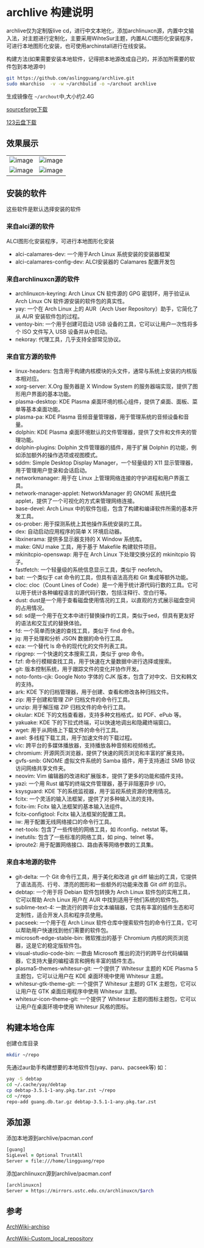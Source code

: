 # archlive 构建说明

archlive仅为定制版live cd，进行中文本地化，添加archlinuxcn源，内置中文输入法，对主题进行定制化，主要采用WihteSur主题，内置ALCI图形化安装程序，可进行本地图形化安装，也可使用archinstall进行在线安装。

构建方法(如果需要安装本地软件，记得把本地源改成自己的，并添加所需要的软件包到本地源中)
```zsh
git https://github.com/aslingguang/archlive.git
sudo mkarchiso  -v -w ~/archbulid -o ~/archout archlive
```
生成镜像在 `~/archout`中,大小约2.4G

[sourceforge下载](https://sourceforge.net/projects/guang-archlive/files/archlinux-2023.12.27-x86_64.iso/download)

[123云盘下载](https://www.123pan.com/s/nrpDVv-dUZav.html)

## 效果展示
|                                            |                                            |
|--------------------------------------------|--------------------------------------------|
|![image](https://github.com/aslingguang/archlive/assets/154639966/a97102c0-8c0d-4a20-b0ac-c6c2cd0d70e6)|![image](https://github.com/aslingguang/archlive/assets/154639966/932a407d-4a8a-4444-8b27-c0bad4712228)|
|![image](https://github.com/aslingguang/archlive/assets/154639966/2c6684be-048c-43e4-b94b-406f601d76ca)|![image](https://github.com/aslingguang/archlive/assets/154639966/080263cd-3a8c-4a4f-8050-a62b7c9f380f)|



## 安装的软件

这些软件是默认选择安装的软件

### 来自alci源的软件

ALCI图形化安装程序，可进行本地图形化安装


- alci-calamares-dev: 一个用于Arch Linux 系统安装的安装器框架
- alci-calamares-config-dev: ALCI安装器的 Calamares 配置开发包


### 来自archlinuxcn源的软件


- archlinuxcn-keyring:  Arch Linux CN 软件源的 GPG 密钥环，用于验证从 Arch Linux CN 软件源安装的软件包的真实性。
- yay: 一个在 Arch Linux 上的 AUR（Arch User Repository）助手，它简化了从 AUR 安装软件包的过程。
- ventoy-bin: 一个用于创建可启动 USB 设备的工具，它可以让用户一次性将多个 ISO 文件写入 USB 设备并从中启动。
- nekoray: 代理工具，几乎支持全部常见协议。


### 来自官方源的软件

- linux-headers: 包含用于构建内核模块的头文件，通常与系统上安装的内核版本相对应。
- xorg-server: X.Org 服务器是 X Window System 的服务器端实现，提供了图形用户界面的基本功能。
- plasma-desktop: KDE Plasma 桌面环境的核心组件，提供了桌面、面板、菜单等基本桌面功能。
- plasma-pa: KDE Plasma 音频音量管理器，用于管理系统的音频设备和音量。
- dolphin: KDE Plasma 桌面环境默认的文件管理器，提供了文件和文件夹的管理功能。
- dolphin-plugins: Dolphin 文件管理器的插件，用于扩展 Dolphin 的功能，例如添加额外的操作选项或视图模式。
- sddm: Simple Desktop Display Manager，一个轻量级的 X11 显示管理器，用于管理用户登录和会话启动。
- networkmanager: 用于在 Linux 上管理网络连接的守护进程和用户界面工具。
- network-manager-applet: NetworkManager 的 GNOME 系统托盘 applet，提供了一个可视化的方式来管理网络连接。
- base-devel: Arch Linux 中的软件包组，包含了构建和编译软件所需的基本开发工具。
- os-prober: 用于探测系统上其他操作系统安装的工具。
- dex: 自动启动应用程序的简单 X 环境启动器。
- libxinerama: 提供多显示器支持的 X Window 系统库。
- make: GNU make 工具，用于基于 Makefile 构建软件项目。
- mkinitcpio-openswap: 用于在 Arch Linux 下处理交换分区的 mkinitcpio 钩子。
- fastfetch: 一个轻量级的系统信息显示工具，类似于 neofetch。
- bat: 一个类似于 cat 命令的工具，但具有语法高亮和 Git 集成等额外功能。
- cloc: cloc（Count Lines of Code）是一个用于统计源代码行数的工具。它可以用于统计各种编程语言的源代码行数，包括注释行、空白行等。
- dust: dust是一个用于查看磁盘使用情况的工具，以直观的方式展示磁盘空间的占用情况。
- sd: sd是一个用于在文本中进行替换操作的工具，类似于sed，但具有更友好的语法和交互式的替换体验。
- fd: 一个简单而快速的查找工具，类似于 find 命令。
- jq: 用于处理和分析 JSON 数据的命令行工具。
- eza: 一个替代 ls 命令的现代化的文件列表工具。
- ripgrep: 一个快速的文本搜索工具，类似于 grep 命令。
- fzf: 命令行模糊查找工具，用于快速在大量数据中进行选择或搜索。
- git: 版本控制系统，用于跟踪文件的变化并协作开发。
- noto-fonts-cjk: Google Noto 字体的 CJK 版本，包含了对中文、日文和韩文的支持。
- ark: KDE 下的归档管理器，用于创建、查看和修改各种归档文件。
- zip: 用于创建和管理 ZIP 归档文件的命令行工具。
- unzip: 用于解压缩 ZIP 归档文件的命令行工具。
- okular: KDE 下的文档查看器，支持多种文档格式，如 PDF、ePub 等。
- yakuake: KDE 下的下拉式终端，可以快速地调出和隐藏终端窗口。
- wget: 用于从网络上下载文件的命令行工具。
- axel: 多线程下载工具，用于加速文件的下载过程。
- vlc: 跨平台的多媒体播放器，支持播放各种音频和视频格式。
- chromium: 开源网页浏览器，提供了快速的网页浏览和丰富的扩展支持。
- gvfs-smb: GNOME 虚拟文件系统的 Samba 插件，用于支持通过 SMB 协议访问网络共享文件夹。
- neovim: Vim 编辑器的改进和扩展版本，提供了更多的功能和插件支持。
- yazi: 一个用 Rust 编写的终端文件管理器，基于非阻塞异步 I/O。
- ksysguard: KDE 下的系统监视器，用于监视系统资源的使用情况。
- fcitx: 一个灵活的输入法框架，提供了对多种输入法的支持。
- fcitx-im: Fcitx 输入法框架的基本输入法组件。
- fcitx-configtool: Fcitx 输入法框架的配置工具。
- iw: 用于配置无线网络接口的命令行工具。
- net-tools: 包含了一些传统的网络工具，如 ifconfig、netstat 等。
- inetutils: 包含了一些标准的网络工具，如 ping、telnet 等。
- iproute2: 用于配置网络接口、路由表等网络参数的工具集。


### 来自本地源的软件

- git-delta: 一个 Git 命令行工具，用于美化和改进 git diff 输出的工具，它提供了语法高亮、行号、漂亮的图形和一些额外的功能来改善 Git diff 的显示。
- debtap: 一个用于将 Debian 软件包转换为 Arch Linux 软件包的实用工具，它可以帮助 Arch Linux 用户在 AUR 中找到适用于他们系统的软件包。
- sublime-text-4: 一款流行的跨平台文本编辑器，它具有丰富的插件生态和可定制性，适合开发人员和程序员使用。
- pacseek: 一个用于在 Arch Linux 软件仓库中搜索软件包的命令行工具，它可以帮助用户快速找到他们需要的软件包。
- microsoft-edge-stable-bin: 微软推出的基于 Chromium 内核的网页浏览器，这是它的稳定版软件包。
- visual-studio-code-bin: 一款由 Microsoft 推出的流行的跨平台代码编辑器，它支持大量的编程语言和拥有丰富的插件生态。
- plasma5-themes-whitesur-git: 一个提供了 Whitesur 主题的 KDE Plasma 5 主题包，它可以让用户在 KDE 桌面环境中使用 Whitesur 主题。
- whitesur-gtk-theme-git: 一个提供了 Whitesur 主题的 GTK 主题包，它可以让用户在 GTK 桌面应用程序中使用 Whitesur 主题。
- whitesur-icon-theme-git: 一个提供了 Whitesur 主题的图标主题包，它可以让用户在桌面环境中使用 Whitesur 风格的图标。


## 构建本地仓库

创建仓库目录
```zsh
mkdir ~/repo
```

先通过aur助手构建想要的本地软件包(yay、paru、pacseek等)
如：
```zsh
yay -S debtap
cd ~/.cache/yay/debtap
cp debtap-3.5.1-1-any.pkg.tar.zst ~/repo
cd ~/repo
repo-add guang.db.tar.gz debtap-3.5.1-1-any.pkg.tar.zst
```

## 添加源

添加本地源到archlive/pacman.conf
```zsh
[guang]
SigLevel = Optional TrustAll
Server = file:///home/lingguang/repo
```
添加archlinuxcn源到archlive/pacman.conf
```zsh
[archlinuxcn]
Server = https://mirrors.ustc.edu.cn/archlinuxcn/$arch
```

## 参考
[ArchWiki-archiso](https://wiki.archlinux.org/title/Archiso)

[ArchWiki-Custom_local_repository](https://wiki.archlinux.org/title/Pacman/Tips_and_tricks#Custom_local_repository)
